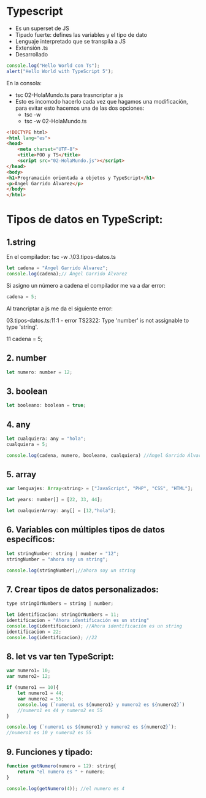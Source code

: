 # Typescript
 * Es un superset de JS
 * Tipado fuerte: defines las variables y el tipo de dato
 * Lenguaje interpretado que se transpila a JS
 * Extensión .ts
 * Desarrollado




```jsx
console.log("Hello World con Ts");
alert("Hello World with TypeScript 5");
```
En la consola:
 * tsc 02-HolaMundo.ts para trasncriptar a js
 * Esto es incomodo hacerlo cada vez que hagamos una modificación, para evitar esto hacemos una de las dos opciones:
    * tsc -w
    * tsc -w 02-HolaMundo.ts

```html
<!DOCTYPE html>
<html lang="es">
<head>
    <meta charset="UTF-8">
    <title>POO y TS</title>
    <script src="02-HolaMundo.js"></script>
</head>
<body>
<h1>Programación orientada a objetos y TypeScript</h1>
<p>Ángel Garrido Álvarez</p>
</body>
</html>
```
 # Tipos de datos en TypeScript:

## 1.string

En el compilador: tsc -w .\03.tipos-datos.ts

```jsx
let cadena = "Ángel Garrido Álvarez";
console.log(cadena);// Ángel Garrido Álvarez
```
Si asigno un número a cadena el compilador me va a dar error:

```jsx
cadena = 5;
```
Al trancriptar a js me da el siguiente error:

03.tipos-datos.ts:11:1 - error TS2322: Type 'number' is not assignable to type 'string'.

11 cadena = 5;

## 2. number
```jsx
let numero: number = 12;
```

## 3. boolean
```jsx
let booleano: boolean = true;
```

## 4. any
```jsx
let cualquiera: any = "hola";
cualquiera = 5;

console.log(cadena, numero, booleano, cualquiera) //Ángel Garrido Álvarez 12 true 5

```
## 5. array
```jsx
var lenguajes: Array<string> = ["JavaScript", "PHP", "CSS", "HTML"];

let years: number[] = [22, 33, 44];

let cualquierArray: any[] = [12,"hola"];
```

## 6. Variables con múltiples tipos de datos específicos:
```jsx
let stringNumber: string | number = "12";
stringNumber = "ahora soy un string";

console.log(stringNumber);//ahora soy un string
```
## 7. Crear tipos de datos personalizados:
```jsx
type stringOrNumbers = string | number;

let identificacion: stringOrNumbers = 11;
identificacion = "Ahora identificación es un string"
console.log(identificacion); //Ahora identificación es un string
identificacion = 22;
console.log(identificacion); //22
```
## 8. let vs var ten TypeScript:
```jsx
var numero1= 10;
var numero2= 12;

if (numero1 == 10){
    let numero1 = 44;
    var numero2 = 55;
    console.log (`numero1 es ${numero1} y numero2 es ${numero2}`)
    //numero1 es 44 y numero2 es 55
}

console.log (`numero1 es ${numero1} y numero2 es ${numero2}`);
//numero1 es 10 y numero2 es 55
```
## 9. Funciones y tipado:
```jsx
function getNumero(numero = 12): string{
    return "el numero es " + numero;
}

console.log(getNumero(4)); //el numero es 4
```
